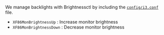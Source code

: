 We manage backlights with Brightnessctl by including the [`config/i3.conf`](../config/i3.conf) file.

- `XF86MonBrightnessUp` : Increase monitor brightness
- `XF86MonBrightnessDown` : Decrease monitor brightness
